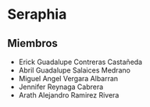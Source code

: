 # Seraphia



## Miembros
- Erick Guadalupe Contreras Castañeda
- Abril Guadalupe Salaices Medrano
- Miguel Angel Vergara Albarran
- Jennifer Reynaga Cabrera
- Arath Alejandro Ramirez Rivera

